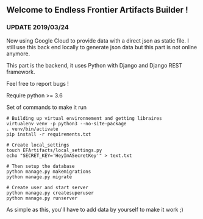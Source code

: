 ## Welcome to Endless Frontier Artifacts Builder !

### UPDATE 2019/03/24
Now using Google Cloud to provide data with a direct json as static file. I still use this back end locally to generate json data but this part is not online anymore.

This part is the backend, it uses Python with Django and Django REST framework.

Feel free to report bugs !

Require python >= 3.6

Set of commands to make it run

```console
# Building up virtual environnement and getting libraires
virtualenv venv -p python3 --no-site-package
. venv/bin/activate
pip install -r requirements.txt

# Create local_settings
touch EFArtifacts/local_settings.py
echo "SECRET_KEY='HeyImASecretKey'" > text.txt

# Then setup the database
python manage.py makemigrations
python manage.py migrate

# Create user and start server
python manage.py createsuperuser
python manage.py runserver
```

As simple as this, you'll have to add data by yourself to make it work ;)
